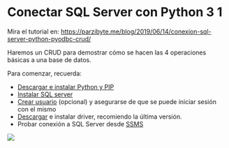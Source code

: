 # Conectar SQL Server con Python 3 1
Mira el tutorial en: https://parzibyte.me/blog/2019/06/14/conexion-sql-server-python-pyodbc-crud/


Haremos un CRUD para demostrar cómo se hacen las 4 operaciones básicas a una base de datos.

Para comenzar, recuerda:

-   [Descargar e instalar Python y PIP](https://parzibyte.me/blog/2017/11/19/instalar-configurar-python-3-windows-10/)
-   [Instalar SQL server](https://parzibyte.me/blog/2019/05/15/instalar-sql-server-2016-windows-10/)
-   [Crear usuario](https://parzibyte.me/blog/2019/06/03/anadir-usuario-sql-server-nuevo-inicio-sesion/) (opcional) y asegurarse de que se puede iniciar sesión con el mismo
-   [Descargar](https://docs.microsoft.com/en-us/sql/connect/odbc/windows/system-requirements-installation-and-driver-files?view=sql-server-2017#installing-microsoft-odbc-driver-for-sql-server) e instalar driver, recomiendo la última versión.
-   Probar conexión a SQL Server desde [SSMS](https://parzibyte.me/blog/2019/05/15/instalacion-microsoft-sql-server-management-studio-windows-10/)

![](https://parzibyte.me/blog/wp-content/uploads/2019/06/Conectar-SQL-Server-con-Python-usando-PyODBC-CRUD.png)
